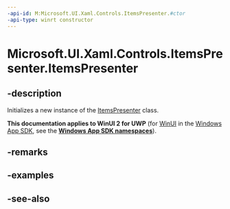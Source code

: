 ```yaml
---
-api-id: M:Microsoft.UI.Xaml.Controls.ItemsPresenter.#ctor
-api-type: winrt constructor
---
```


<!-- Method syntax
public ItemsPresenter()
-->

# Microsoft.UI.Xaml.Controls.ItemsPresenter.ItemsPresenter

## -description
Initializes a new instance of the [ItemsPresenter](itemspresenter.md) class.

**This documentation applies to WinUI 2 for UWP** (for [WinUI](/windows/apps/winui/winui3/) in the [Windows App SDK](/windows/apps/windows-app-sdk/), see the **[Windows App SDK namespaces](/windows/windows-app-sdk/api/winrt/)**).

## -remarks

## -examples

## -see-also
